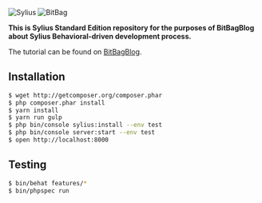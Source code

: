 ![Sylius](http://demo.sylius.org/assets/shop/img/logo.png)
![BitBag](https://bitbag.shop/static/bitbag-logo.png?v=1)

**This is Sylius Standard Edition repository for the purposes of BitBagBlog about Sylius Behavioral-driven development process.**

The tutorial can be found on [BitBagBlog](https://bitbag.shop/blog/post/working-with-bdd-and-resources-in-sylius-part-0-introduction).



Installation
------------

```bash
$ wget http://getcomposer.org/composer.phar
$ php composer.phar install
$ yarn install
$ yarn run gulp
$ php bin/console sylius:install --env test
$ php bin/console server:start --env test
$ open http://localhost:8000
```

Testing
------------

```bash
$ bin/behat features/*
$ bin/phpspec run
```